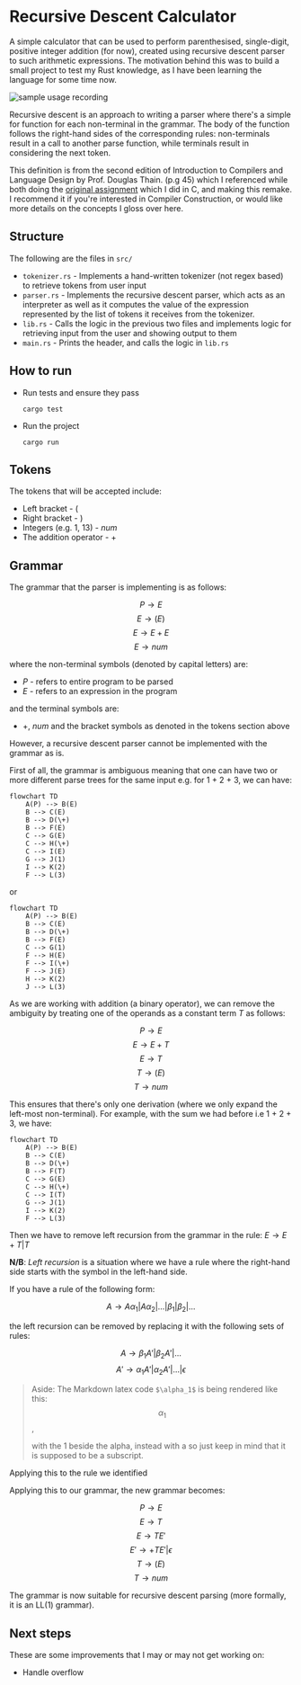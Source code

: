 # Recursive Descent Calculator

A simple calculator that can be used to perform parenthesised, single-digit,
positive integer addition (for now), created using recursive descent parser to such arithmetic expressions.
The motivation behind this was to build a small project to test my Rust knowledge,
as I have been learning the language for some time now.

![sample usage recording](usage_recording.gif)

Recursive descent is an approach to writing a parser where there's a simple for function for each non-terminal in the grammar. The body of the function follows the right-hand sides of the corresponding rules: non-terminals result in a call to another parse function, while terminals result in considering the next token.

This definition is from the second edition of Introduction to Compilers and Language Design by Prof. Douglas Thain. (p.g 45) which I referenced while both doing the [original assignment](https://github.com/Mirror83/compiler-construction-assignments) which I did in C, and making this remake. I recommend it if you're interested in Compiler Construction, or would like more details on the concepts I gloss over here.

## Structure

The following are the files in `src/`

- `tokenizer.rs` - Implements a hand-written tokenizer (not regex based) to retrieve tokens from user input
- `parser.rs` - Implements the recursive descent parser, which acts as an interpreter as well as it computes the
  value of the expression represented by the list of tokens it receives from the tokenizer.
- `lib.rs` - Calls the logic in the previous two files and implements logic for retrieving input from the user
  and showing output to them
- `main.rs` - Prints the header, and calls the logic in `lib.rs`

## How to run

- Run tests and ensure they pass
  ```
  cargo test
  ```
- Run the project
  ```
  cargo run
  ```

## Tokens

The tokens that will be accepted include:

- Left bracket - $($
- Right bracket - $)$
- Integers (e.g. $1$, $13$) - $num$
- The addition operator - $+$

## Grammar

The grammar that the parser is implementing is as follows:

$$P \longrightarrow E$$
$$E \longrightarrow (E)$$
$$E \longrightarrow E + E$$
$$E \longrightarrow num$$

where the non-terminal symbols (denoted by capital letters) are:

- $P$ - refers to entire program to be parsed
- $E$ - refers to an expression in the program

and the terminal symbols are:

- $+$, $num$ and the bracket symbols as denoted in the tokens section above

However, a recursive descent parser cannot be implemented with the grammar as is.

First of all, the grammar is ambiguous meaning that one can have two or more different parse trees for the same input e.g. for 1 + 2 + 3, we can have:

```mermaid
flowchart TD
    A(P) --> B(E)
    B --> C(E)
    B --> D(\+)
    B --> F(E)
    C --> G(E)
    C --> H(\+)
    C --> I(E)
    G --> J(1)
    I --> K(2)
    F --> L(3)
```

or

```mermaid
flowchart TD
    A(P) --> B(E)
    B --> C(E)
    B --> D(\+)
    B --> F(E)
    C --> G(1)
    F --> H(E)
    F --> I(\+)
    F --> J(E)
    H --> K(2)
    J --> L(3)
```

As we are working with addition (a binary operator), we can remove the ambiguity by treating one of the operands as a constant term $T$ as follows:

$$P \longrightarrow E$$
$$E \longrightarrow E + T$$
$$E \longrightarrow T$$
$$T \longrightarrow (E)$$
$$T \longrightarrow num$$

This ensures that there's only one derivation (where we only expand the left-most non-terminal). For example, with the sum we had before i.e 1 + 2 + 3, we have:

```mermaid
flowchart TD
    A(P) --> B(E)
    B --> C(E)
    B --> D(\+)
    B --> F(T)
    C --> G(E)
    C --> H(\+)
    C --> I(T)
    G --> J(1)
    I --> K(2)
    F --> L(3)
```

Then we have to remove left recursion from the grammar in the rule: $E\longrightarrow E + T | T$

**N/B**: _Left recursion_ is a situation where we have a rule where the right-hand side starts with the symbol in the left-hand side.

If you have a rule of the following form:

$$ A \longrightarrow A \alpha_1 | A\alpha_2 | \dots | \beta_1 | \beta_2 |\dots$$

the left recursion can be removed by replacing it with the following sets of rules:

$$A \longrightarrow \beta_1 A\prime | \beta_2A\prime|\dots$$
$$A\prime \longrightarrow \alpha_1 A\prime |\alpha_2 A\prime | \dots |\epsilon$$

> Aside: The Markdown latex code `$\alpha_1$` is being rendered like this:
> $$\alpha_1$$,
> 
> with the 1 beside the alpha, instead with a 
> so just keep in mind that it is supposed to be a subscript.

Applying this to the rule we identified

Applying this to our grammar, the new grammar becomes:

$$P \longrightarrow E$$
$$E \longrightarrow T$$
$$E \longrightarrow TE\prime $$
$$E\prime \longrightarrow +TE\prime | \epsilon$$
$$T \longrightarrow (E)$$
$$T \longrightarrow num$$

The grammar is now suitable for recursive descent parsing (more formally, it is an LL(1) grammar).

## Next steps

These are some improvements that I may or may not get working on:

- Handle overflow

